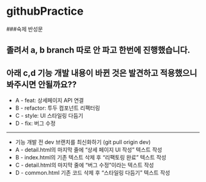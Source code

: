 # githubPractice
###숙제 반성문
## 졸려서 a, b branch 따로 안 파고 한번에 진행했습니다. 
## 아래 c,d 기능 개발 내용이 바뀐 것은 발견하고 적용했으니 봐주시면 안될까요??

- A - feat: 상세페이지 API 연결
- B - refactor: 투두 컴포넌트 리팩터링
- C - style: UI 스타일링 다듬기
- D - fix: 버그 수정
-----------

- 기능 개발 전 dev 브랜치를 최신화하기 (git pull origin dev)
- A - detail.html의 마지막 줄에 “상세 페이지 UI 작성” 텍스트 작성
- B - index.html의 기존 텍스트 삭제 후 “리팩토링 완료” 텍스트 작성
- C - detail.html의 마지막 줄에 “버그 수정”이라는 텍스트 작성
- D - common.html 기존 코드 삭제 후 “스타일링 다듬기” 텍스트 작성
